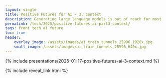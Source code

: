 ```yaml
---
layout: single
title: Positive Futures for AI - 3. Context
description: Generating large language models is out of reach for most businesses, but it's context rather than parameter count that makes AI useful.
permalink: /tech/2025/positive-futures-ai-part3-context/
tags: front tech ai future
toc: true
header:
    overlay_image: /assets/images/ai_train_tunnels_25996_1920x.jpg
    small_image: /assets/images/ai_train_tunnels_25996_640x.jpg
---
```


{% include presentations/2025-01-17-positive-futures-ai-3-context.md %}

{% include reveal_link.html %}
